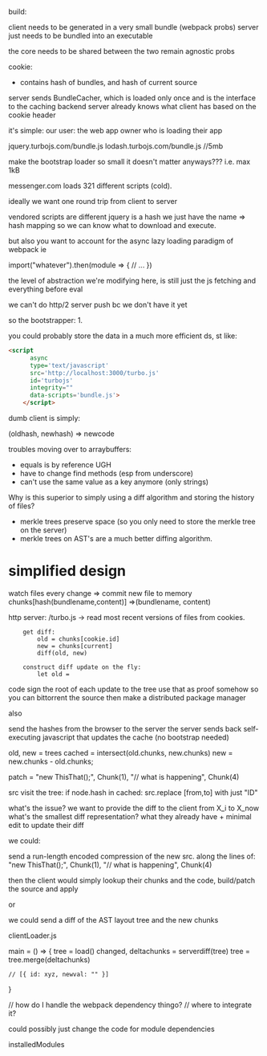 build:

client needs to be generated in a very small bundle (webpack probs)
server just needs to be bundled into an executable

the core needs to be shared between the two
remain agnostic probs





cookie:
- contains hash of bundles, and hash of current source

server sends BundleCacher, which is loaded only once and is the interface to the caching backend
server already knows what client has based on the cookie header

it's simple:
our user: the web app owner who is loading their app 




jquery.turbojs.com/bundle.js
lodash.turbojs.com/bundle.js //5mb

make the bootstrap loader so small it doesn't matter anyways??? 
i.e. max 1kB





messenger.com loads 321 different scripts (cold).

ideally we want one round trip from client to server

vendored scripts are different
jquery is a hash
we just have the name => hash mapping so we can know what to download and execute.

but also you want to account for the async lazy loading paradigm of webpack
ie

import("whatever").then(module => {
    // ...
})

the level of abstraction we're modifying here, is still just the js fetching and everything before eval

we can't do http/2 server push bc we don't have it yet

so the bootstrapper:
1. 

you could probably store the data in a much more efficient ds, st like:


```html
<script 
      async
      type='text/javascript' 
      src='http://localhost:3000/turbo.js' 
      id='turbojs' 
      integrity="" 
      data-scripts='bundle.js'>
    </script>
```


<script 
      async
      type='text/javascript' 
      src='http://localhost:3000/turbo.js' 
      id='turbojs' 
      integrity="" 
      data-scripts='bundle.js'>
    </script>


dumb client is simply:

(oldhash, newhash) => newcode




<script 
      async
      type='text/javascript' 
      src='http://localhost:3000/turbo.js' 
      id='turbojs' 
      integrity="" 
      data-scripts='bundle.js'>
    </script>





troubles moving over to arraybuffers:
 - equals is by reference UGH
 - have to change find methods (esp from underscore)
 - can't use the same value as a key anymore (only strings)





Why is this superior to simply using a diff algorithm and storing the history of files?
 - merkle trees preserve space (so you only need to store the merkle tree on the server)
 - merkle trees on AST's are a much better diffing algorithm.






simplified design
=================

watch files
every change => commit new file to memory chunks[hash(bundlename,content)] =>(bundlename, content)

http server:
    /turbo.js ->
        read most recent versions of files from cookies.
        
        get diff:
            old = chunks[cookie.id]
            new = chunks[current]
            diff(old, new)

        construct diff update on the fly:
            let old = 












code sign the root of each update to the tree
use that as proof somehow so you can bittorrent the source
then make a distributed package manager



also

send the hashes from the browser to the server
the server sends back self-executing javascript that updates the cache
(no bootstrap needed)




old, new = trees
cached = intersect(old.chunks, new.chunks)
new = new.chunks - old.chunks;

patch = 
"new ThisThat();", Chunk(1), "// what is happening", Chunk(4)



src
visit the tree:
    if node.hash in cached:
        src.replace [from,to] with just "ID"



what's the issue?
we want to provide the diff to the client from X_i to X_now
what's the smallest diff representation?
what they already have + minimal edit to update their diff



we could:

send a run-length encoded compression of the new src. along the lines of:
"new ThisThat();", Chunk(1), "// what is happening", Chunk(4)

then the client would simply lookup their chunks and the code, build/patch the source and apply



or

we could send a diff of the AST layout tree and the new chunks













clientLoader.js

main = () => {
    tree = load()
    changed, deltachunks = serverdiff(tree)
    tree = tree.merge(deltachunks)

    // [{ id: xyz, newval: "" }]


}


// how do I handle the webpack dependency thingo?
// where to integrate it?

could possibly just change the code for module dependencies

installedModules